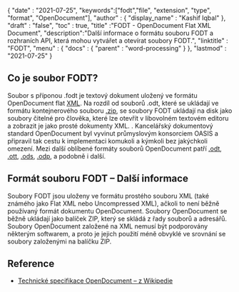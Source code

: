 {
  "date" : "2021-07-25",
  "keywords":["fodt","file", "extension", "type", "format", "OpenDocument"],
  "author" : {
    "display_name" : "Kashif Iqbal"
},
  "draft" : "false",
  "toc" : true,
  "title" :"FODT - OpenDocument Flat XML Document",
  "description":"Další informace o formátu souboru FODT a rozhraních API, která mohou vytvářet a otevírat soubory FODT.",
  "linktitle" : "FODT",
  "menu" : {
    "docs" : {
      "parent" : "word-processing"
}
},
  "lastmod" : "2021-07-25"
}

## Co je soubor FODT?

Soubor s příponou .fodt je textový dokument uložený ve formátu OpenDocument flat [XML](/cs/web/xml/). Na rozdíl od souborů .odt, které se ukládají ve formátu kontejnerového souboru [.zip](/cs/compression/zip/), se soubory FODT ukládají na disk jako soubory čitelné pro člověka, které lze otevřít v libovolném textovém editoru a zobrazit je jako prosté dokumenty XML. . Kancelářský dokumentový standard OpenDocument byl vyvinut průmyslovým konsorciem OASIS a připravil tak cestu k implementaci komukoli a kýmkoli bez jakýchkoli omezení. Mezi další oblíbené formáty souborů OpenDocument patří [.odt](/cs/word-processing/odt/), [.ott](/cs/word-processing/ott/), [.ods](/cs/spreadsheet/ods/), [.odp](/cs/presentation/odp/), a podobně i další.

## Formát souboru FODT – Další informace

Soubory FODT jsou uloženy ve formátu prostého souboru XML (také známého jako Flat XML nebo Uncompressed XML), ačkoli to není běžně používaný formát dokumentu OpenDocument. Soubory OpenDocument se běžně ukládají jako balíček ZIP, který se skládá z řady souborů a adresářů. Soubory OpenDocument založené na XML nemusí být podporovány některým softwarem, a proto je jejich použití méně obvyklé ve srovnání se soubory založenými na balíčku ZIP.

## Reference ##

* [Technické specifikace OpenDocument – z Wikipedie](https://en.wikipedia.org/wiki/OpenDocument_technical_specification)

